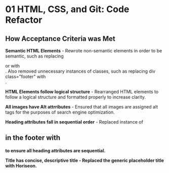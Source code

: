 # 01 HTML, CSS, and Git: Code Refactor

## How Acceptance Criteria was Met

**Semantic HTML Elements** - Rewrote non-semantic elements in order to be semantic, such as replacing <div> or <span> with <aside>. Also removed unnecessary instances of classes, such as replacing div class="footer" with <footer>.

**HTML Elements follow logical structure** - Rearranged HTML elements to follow a logical structure and formatted properly to increase clarity.

**All images have Alt attrributes** - Ensured that all images are assigned alt tags for the purposes of search engine optimization.

**Heading attributes fall in sequential order** - Replaced instance of <h2> in the footer with <h4> to ensure all heading attributes are sequential. 

**Title has concise, descriptive title** - Replaced the generic placeholder title with Horiseon.